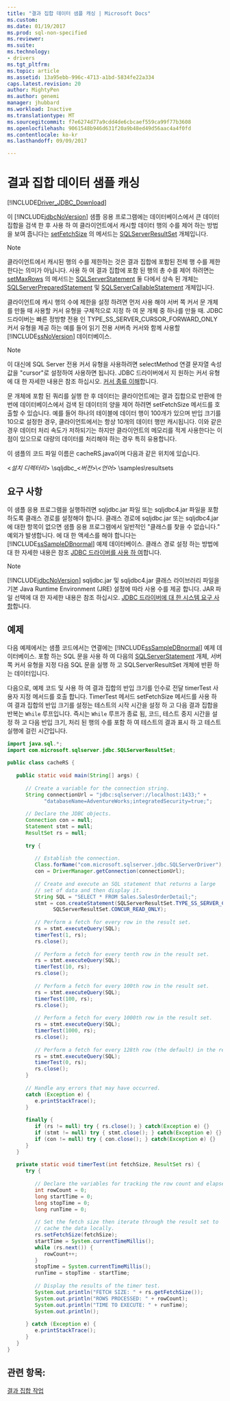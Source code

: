```yaml
---
title: "결과 집합 데이터 샘플 캐싱 | Microsoft Docs"
ms.custom: 
ms.date: 01/19/2017
ms.prod: sql-non-specified
ms.reviewer: 
ms.suite: 
ms.technology:
- drivers
ms.tgt_pltfrm: 
ms.topic: article
ms.assetid: 13a95ebb-996c-4713-a1bd-5834fe22a334
caps.latest.revision: 20
author: MightyPen
ms.author: genemi
manager: jhubbard
ms.workload: Inactive
ms.translationtype: MT
ms.sourcegitcommit: f7e6274d77a9cdd4de6cbcaef559ca99f77b3608
ms.openlocfilehash: 9061548b946d631f20a9b48ed49d56aac4a4f0fd
ms.contentlocale: ko-kr
ms.lasthandoff: 09/09/2017

---
```

# <a name="caching-result-set-data-sample"></a>결과 집합 데이터 샘플 캐싱
[!INCLUDE[Driver_JDBC_Download](../../includes/driver_jdbc_download.md)]

  이 [!INCLUDE[jdbcNoVersion](../../includes/jdbcnoversion_md.md)] 샘플 응용 프로그램에는 데이터베이스에서 큰 데이터 집합을 검색 한 후 사용 하 여 클라이언트에서 캐시할 데이터 행의 수를 제어 하는 방법을 보여 줍니다는 [setFetchSize](../../connect/jdbc/reference/setfetchsize-method-sqlserverresultset.md) 의 메서드는 [ SQLServerResultSet](../../connect/jdbc/reference/sqlserverresultset-class.md) 개체입니다.  
  
> [!NOTE]  
>  클라이언트에서 캐시된 행의 수를 제한하는 것은 결과 집합에 포함된 전체 행 수를 제한한다는 의미가 아닙니다. 사용 하 여 결과 집합에 포함 된 행의 총 수를 제어 하려면는 [setMaxRows](../../connect/jdbc/reference/setmaxrows-method-sqlserverstatement.md) 의 메서드는 [SQLServerStatement](../../connect/jdbc/reference/sqlserverstatement-class.md) 둘 다에서 상속 된 개체는 [ SQLServerPreparedStatement](../../connect/jdbc/reference/sqlserverpreparedstatement-class.md) 및 [SQLServerCallableStatement](../../connect/jdbc/reference/sqlservercallablestatement-class.md) 개체입니다.  
  
 클라이언트에 캐시 행의 수에 제한을 설정 하려면 먼저 사용 해야 서버 쪽 커서 문 개체를 만들 때 사용할 커서 유형을 구체적으로 지정 하 여 문 개체 중 하나를 만들 때. JDBC 드라이버는 빠른 정방향 전용 인 TYPE_SS_SERVER_CURSOR_FORWARD_ONLY 커서 유형을 제공 하는 예를 들어 읽기 전용 서버측 커서와 함께 사용할 [!INCLUDE[ssNoVersion](../../includes/ssnoversion_md.md)] 데이터베이스.  
  
> [!NOTE]  
>  이 대신에 SQL Server 전용 커서 유형을 사용하려면 selectMethod 연결 문자열 속성 값을 "cursor"로 설정하여 사용하면 됩니다. JDBC 드라이버에서 지 원하는 커서 유형에 대 한 자세한 내용은 참조 하십시오. [커서 종류 이해](../../connect/jdbc/understanding-cursor-types.md)합니다.  
  
 문 개체에 포함 된 쿼리를 실행 한 후 데이터는 클라이언트에는 결과 집합으로 반환에 한 번에 데이터베이스에서 검색 된 데이터의 양을 제어 하려면 setFetchSize 메서드를 호출할 수 있습니다. 예를 들어 하나의 테이블에 데이터 행이 100개가 있으며 반입 크기를 10으로 설정한 경우, 클라이언트에서는 항상 10개의 데이터 행만 캐시됩니다. 이와 같은 경우 데이터 처리 속도가 저하되기는 하지만 클라이언트의 메모리를 적게 사용한다는 이점이 있으므로 대량의 데이터를 처리해야 하는 경우 특히 유용합니다.  
  
 이 샘플의 코드 파일 이름은 cacheRS.java이며 다음과 같은 위치에 있습니다.  
  
 \<*설치 디렉터리*> \sqljdbc_\<*버전*>\\<*언어*> \samples\resultsets  
  
## <a name="requirements"></a>요구 사항  
 이 샘플 응용 프로그램을 실행하려면 sqljdbc.jar 파일 또는 sqljdbc4.jar 파일을 포함하도록 클래스 경로를 설정해야 합니다. 클래스 경로에 sqljdbc.jar 또는 sqljdbc4.jar에 대한 항목이 없으면 샘플 응용 프로그램에서 일반적인 "클래스를 찾을 수 없습니다." 예외가 발생합니다. 에 대 한 액세스를 해야 합니다는 [!INCLUDE[ssSampleDBnormal](../../includes/sssampledbnormal_md.md)] 예제 데이터베이스. 클래스 경로 설정 하는 방법에 대 한 자세한 내용은 참조 [JDBC 드라이버를 사용 하 여](../../connect/jdbc/using-the-jdbc-driver.md)합니다.  
  
> [!NOTE]  
>  [!INCLUDE[jdbcNoVersion](../../includes/jdbcnoversion_md.md)] sqljdbc.jar 및 sqljdbc4.jar 클래스 라이브러리 파일을 기본 Java Runtime Environment (JRE) 설정에 따라 사용 수를 제공 합니다. JAR 파일 선택에 대 한 자세한 내용은 참조 하십시오. [JDBC 드라이버에 대 한 시스템 요구 사항](../../connect/jdbc/system-requirements-for-the-jdbc-driver.md)합니다.  
  
## <a name="example"></a>예제  
 다음 예제에서는 샘플 코드에서는 연결에는 [!INCLUDE[ssSampleDBnormal](../../includes/sssampledbnormal_md.md)] 예제 데이터베이스. 포함 하는 SQL 문을 사용 하 여 다음의 [SQLServerStatement](../../connect/jdbc/reference/sqlserverstatement-class.md) 개체, 서버 쪽 커서 유형을 지정 다음 SQL 문을 실행 하 고 SQLServerResultSet 개체에 반환 하는 데이터입니다.  
  
 다음으로, 예제 코드 및 사용 하 여 결과 집합의 반입 크기를 인수로 전달 timerTest 사용자 지정 메서드를 호출 합니다. TimerTest 메서드 setFetchSize 메서드를 사용 하 여 결과 집합의 반입 크기를 설정는 테스트의 시작 시간을 설정 하 고 다음 결과 집합을 반복는 `While` 루프입니다. 즉시는 `While` 루프가 종료 됨, 코드, 테스트 중지 시간을 설정 하 고 다음 반입 크기, 처리 된 행의 수를 포함 하 여 테스트의 결과 표시 하 고 테스트 실행에 걸린 시간입니다.  
  
```java
import java.sql.*;  
import com.microsoft.sqlserver.jdbc.SQLServerResultSet;  
  
public class cacheRS {  
  
   public static void main(String[] args) {  
  
      // Create a variable for the connection string.  
      String connectionUrl = "jdbc:sqlserver://localhost:1433;" +  
            "databaseName=AdventureWorks;integratedSecurity=true;";  
  
      // Declare the JDBC objects.  
      Connection con = null;  
      Statement stmt = null;  
      ResultSet rs = null;  
  
      try {  
  
         // Establish the connection.  
         Class.forName("com.microsoft.sqlserver.jdbc.SQLServerDriver");  
         con = DriverManager.getConnection(connectionUrl);  
  
         // Create and execute an SQL statement that returns a large  
         // set of data and then display it.  
         String SQL = "SELECT * FROM Sales.SalesOrderDetail;";  
         stmt = con.createStatement(SQLServerResultSet.TYPE_SS_SERVER_CURSOR_FORWARD_ONLY, +  
               SQLServerResultSet.CONCUR_READ_ONLY);  
  
         // Perform a fetch for every row in the result set.  
         rs = stmt.executeQuery(SQL);  
         timerTest(1, rs);  
         rs.close();  
  
         // Perform a fetch for every tenth row in the result set.  
         rs = stmt.executeQuery(SQL);  
         timerTest(10, rs);  
         rs.close();  
  
         // Perform a fetch for every 100th row in the result set.  
         rs = stmt.executeQuery(SQL);  
         timerTest(100, rs);  
         rs.close();  
  
         // Perform a fetch for every 1000th row in the result set.  
         rs = stmt.executeQuery(SQL);  
         timerTest(1000, rs);  
         rs.close();  
  
         // Perform a fetch for every 128th row (the default) in the result set.  
         rs = stmt.executeQuery(SQL);  
         timerTest(0, rs);  
         rs.close();  
      }  
  
      // Handle any errors that may have occurred.  
      catch (Exception e) {  
         e.printStackTrace();  
      }  
  
      finally {  
         if (rs != null) try { rs.close(); } catch(Exception e) {}  
         if (stmt != null) try { stmt.close(); } catch(Exception e) {}  
         if (con != null) try { con.close(); } catch(Exception e) {}  
      }  
   }  
  
   private static void timerTest(int fetchSize, ResultSet rs) {  
      try {  
  
         // Declare the variables for tracking the row count and elapsed time.  
         int rowCount = 0;  
         long startTime = 0;  
         long stopTime = 0;  
         long runTime = 0;  
  
         // Set the fetch size then iterate through the result set to  
         // cache the data locally.  
         rs.setFetchSize(fetchSize);  
         startTime = System.currentTimeMillis();  
         while (rs.next()) {  
            rowCount++;  
         }  
         stopTime = System.currentTimeMillis();  
         runTime = stopTime - startTime;  
  
         // Display the results of the timer test.  
         System.out.println("FETCH SIZE: " + rs.getFetchSize());  
         System.out.println("ROWS PROCESSED: " + rowCount);  
         System.out.println("TIME TO EXECUTE: " + runTime);  
         System.out.println();  
  
      } catch (Exception e) {  
         e.printStackTrace();  
      }  
   }  
}  
```  
  
## <a name="see-also"></a>관련 항목:  
 [결과 집합 작업](../../connect/jdbc/working-with-result-sets.md)  
  
  

